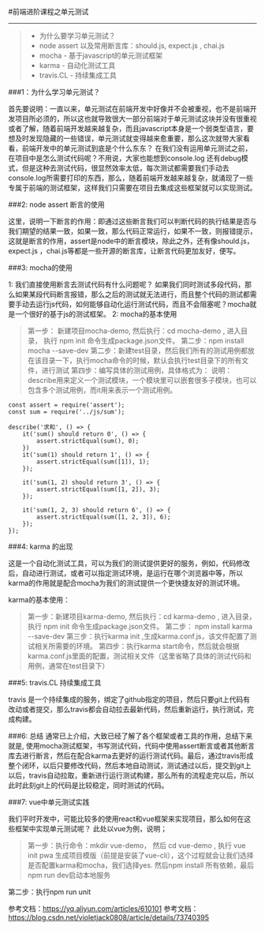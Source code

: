 ﻿﻿#前端进阶课程之单元测试

---

> * 为什么要学习单元测试？
> * node assert 以及常用断言库：should.js, expect.js , chai.js
> * mocha - 基于javascript的单元测试框架
> * karma - 自动化测试工具
> * travis.CL - 持续集成工具

###1：为什么学习单元测试？

首先要说明：一直以来，单元测试在前端开发中好像并不会被重视，也不是前端开发项目所必须的，所以这也就导致很大一部分前端对于单元测试这块并没有很重视或者了解，随着前端开发越来越复杂，而且javascript本身是一个弱类型语言，要想及时发现隐藏的一些错误，单元测试就变得越来愈重要，那么这次就带大家看看，前端开发中的单元测试到底是个什么东东？
在我们没有运用单元测试之前，在项目中是怎么测试代码呢？不用说，大家也能想到console.log 还有debug模式，但是这种去测试代码，很显然效率太低，每次测试都需要我们手动去console.log所需要打印的东西，那么，随着前端开发越来越复杂，就涌现了一些专属于前端的测试框架，这样我们只需要在项目去集成这些框架就可以实现测试。

###2:  node assert 断言的使用

这里，说明一下断言的作用：即通过这些断言我们可以判断代码的执行结果是否与我们期望的结果一致，如果一致，那么代码正常运行，如果不一致，则报错提示，这就是断言的作用，assert是node中的断言模块，除此之外，还有像should.js， expect.js ，chai.js等都是一些开源的断言库，让断言代码更加友好，便写。

###3:  mocha的使用

1: 我们直接使用断言去测试代码有什么问题呢？
如果我们同时测试多段代码，那么如果某段代码断言报错，那么之后的测试就无法进行，而且整个代码的测试都需要手动去运行js代码，如何能够自动化运行测试代码，而且不会阻塞呢？mocha就是一个很好的基于js的测试框架。
2: mocha的基本使用
>  第一步： 新建项目mocha-demo,  然后执行：cd mocha-demo , 进入目录， 执行 npm init 命令生成package.json文件。
>  第二步：npm install mocha --save-dev
>  第二步：新建test目录，然后我们所有的测试用例都放在该目录一下，执行mocha命令的时候，默认会执行test目录下的所有文件，进行测试
>  第四步：编写具体的测试用例，具体格式为：
说明：describe用来定义一个测试模块，一个模块里可以嵌套很多子模块，也可以包含多个测试用例，而it用来表示一个测试用例。

```
const assert = require('assert');
const sum = require('../js/sum');

describe('求和', () => {
    it('sum() should return 0', () => {
        assert.strictEqual(sum(), 0);
    })
    it('sum(1) should return 1', () => {
        assert.strictEqual(sum([1]), 1);
    });

    it('sum(1, 2) should return 3', () => {
        assert.strictEqual(sum([1, 2]), 3);
    });

    it('sum(1, 2, 3) should return 6', () => {
        assert.strictEqual(sum([1, 2, 3]), 6);
    });
});
```
###4: karma 的出现

这是一个自动化测试工具，可以为我们的测试提供更好的服务，例如，代码修改后，自动进行测试，或者可以指定测试环境，是运行在哪个浏览器中等，所以karma的作用就是配合mocha为我们的测试提供一个更快捷友好的测试环境。

karma的基本使用：
> 第一步：新建项目karma-demo,  然后执行：cd karma-demo , 进入目录， 执行 npm init 命令生成package.json文件。
> 第二步： npm install karma --save-dev
> 第三步：执行karma init ,生成karma.conf.js，该文件配置了测试相关所需要的环境。
> 第四步：执行karma start命令，然后就会根据karma.conf.js里面的配置，测试相关文件（这里省略了具体的测试代码和用例，通常在test目录下）

###5: travis.CL 持续集成工具

travis 是一个持续集成的服务，绑定了github指定的项目，然后只要git上代码有改动或者提交，那么travis都会自动拉去最新代码，然后重新运行，执行测试，完成构建。

###6: 总结
通常已上介绍，大致已经了解了各个框架或者工具的作用，总结下来就是, 使用mocha测试框架，书写测试代码，代码中使用assert断言或者其他断言库去进行断言，然后在配合karma去更好的运行测试代码。最后，通过travis形成整个闭环，以后只要修改代码，然后本地自动测试，测试通过以后，提交到git上以后，travis自动拉取，重新进行运行测试构建，那么所有的流程走完以后，所以此时此刻git上的代码是比较稳定，同时测试的代码。

###7: vue中单元测试实践

我们平时开发中，可能比较多的使用react和vue框架来实现项目，那么如何在这些框架中实现单元测试呢？
此处以vue为例，说明；
> 第一步：执行命令：mkdir vue-demo， 然后 cd vue-demo , 执行 vue init pwa 生成项目模版（前提是安装了vue-cli），这个过程就会让我们选择是否配置karma和mocha，我们选择yes. 然后npm install 所有依赖，最后npm run dev启动本地服务

第二步：执行npm run unit

参考文档：https://yq.aliyun.com/articles/610101
参考文档：https://blog.csdn.net/violetjack0808/article/details/73740395
